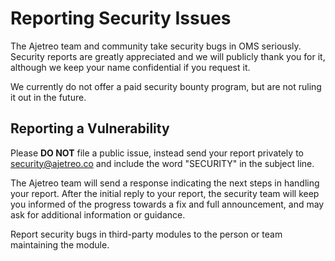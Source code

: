 # Reporting Security Issues

The Ajetreo team and community take security bugs in OMS seriously. Security reports are greatly appreciated and we will
publicly thank you for it, although we keep your name confidential if you request it.

We currently do not offer a paid security bounty program, but are not ruling it out in the future.

## Reporting a Vulnerability

Please **DO NOT** file a public issue, instead send your report privately to
[security@ajetreo.co](mailto:security@ajetreo.co) and include the word "SECURITY" in the subject line.

The Ajetreo team will send a response indicating the next steps in handling your report. After the initial reply to your
report, the security team will keep you informed of the progress towards a fix and full announcement, and may ask for
additional information or guidance.

Report security bugs in third-party modules to the person or team maintaining the module.
